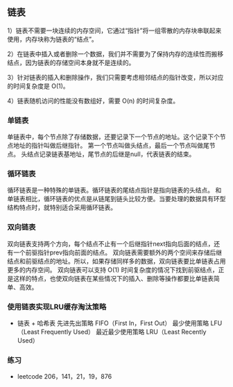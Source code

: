 ## 链表

1）链表不需要一块连续的内存空间，它通过“指针”将一组零散的内存块串联起来使用，内存块称为链表的“结点”。

2）在链表中插入或者删除一个数据，我们并不需要为了保持内存的连续性而搬移结点，因为链表的存储空间本身就不是连续的。

3）针对链表的插入和删除操作，我们只需要考虑相邻结点的指针改变，所以对应的时间复杂度是 O(1)。

4）链表随机访问的性能没有数组好，需要 O(n) 的时间复杂度。

### 单链表
单链表中，每个节点除了存储数据，还要记录下一个节点的地址。这个记录下个节点地址的指针叫做后继指针。
第一个节点叫做头结点，最后一个节点叫做尾节点。
头结点记录链表基地址，尾节点的后继是null，代表链表的结束。

### 循环链表
循环链表是一种特殊的单链表。循环链表的尾结点指针是指向链表的头结点。
和单链表相比，循环链表的优点是从链尾到链头比较方便。当要处理的数据具有环型结构特点时，就特别适合采用循环链表。

### 双向链表
双向链表支持两个方向，每个结点不止有一个后继指针next指向后面的结点，还有一个前驱指针prev指向前面的结点。
双向链表需要额外的两个空间来存储后继结点和前驱结点的地址。所以，如果存储同样多的数据，双向链表要比单链表占用更多的内存空间。
双向链表可以支持 O(1) 时间复杂度的情况下找到前驱结点，正是这样的特点，也使双向链表在某些情况下的插入、删除等操作都要比单链表简单、高效。

### 使用链表实现LRU缓存淘汰策略
* 链表 + 哈希表
先进先出策略 FIFO（First In，First Out）
最少使用策略 LFU（Least Frequently Used）
最近最少使用策略 LRU（Least Recently Used）

### 练习
* leetcode 206，141，21，19，876